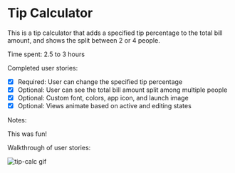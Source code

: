 # Tip Calculator

This is a tip calculator that adds a specified tip percentage to the total bill amount, and shows the split between 2 or 4 people.

Time spent: 2.5 to 3 hours

Completed user stories:

- [x] Required: User can change the specified tip percentage
- [x] Optional: User can see the total bill amount split among multiple people
- [x] Optional: Custom font, colors, app icon, and launch image
- [x] Optional: Views animate based on active and editing states

Notes:

This was fun!

Walkthrough of user stories:

![tip-calc gif](https://cloud.githubusercontent.com/assets/1860265/12004417/7acbff0c-ab0c-11e5-8538-d9f68bf2477e.gif)



